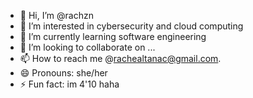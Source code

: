 - 👋 Hi, I’m @rachzn
- 👀 I’m interested in cybersecurity and cloud computing
- 🌱 I’m currently learning software engineering
- 💞️ I’m looking to collaborate on ...
- 📫 How to reach me @rachealtanac@gmail.com.
- 😄 Pronouns: she/her
- ⚡ Fun fact: im 4'10 haha

<!---
rachzn/rachzn is a ✨ special ✨ repository because its `README.md` (this file) appears on your GitHub profile.
You can click the Preview link to take a look at your changes.
--->
